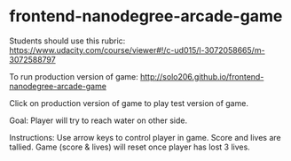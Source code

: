 frontend-nanodegree-arcade-game
===============================

Students should use this rubric: https://www.udacity.com/course/viewer#!/c-ud015/l-3072058665/m-3072588797

To run production version of game: http://solo206.github.io/frontend-nanodegree-arcade-game

Click on production version of game to play test version of game.

Goal: Player will try to reach water on other side.  

Instructions: Use arrow keys to control player in game.  Score and lives are tallied.  Game (score & lives) will reset once player has lost 3 lives.

